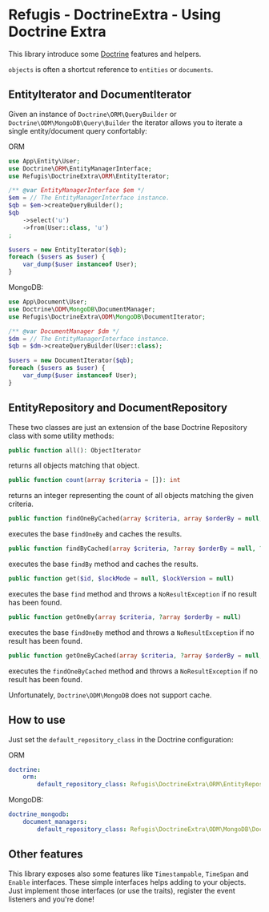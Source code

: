 Refugis - DoctrineExtra - Using Doctrine Extra
==============================================

This library introduce some [Doctrine](https://github.com/doctrine/orm) features and helpers.

`objects` is often a shortcut reference to `entities` or `documents`.

EntityIterator and DocumentIterator
---------------------------------------
Given an instance of `Doctrine\ORM\QueryBuilder` or `Doctrine\ODM\MongoDB\Query\Builder` the iterator allows you to iterate a single entity/document query confortably:

ORM
```php
use App\Entity\User;
use Doctrine\ORM\EntityManagerInterface;
use Refugis\DoctrineExtra\ORM\EntityIterator;

/** @var EntityManagerInterface $em */
$em = // The EntityManagerInterface instance.
$qb = $em->createQueryBuilder();
$qb
    ->select('u')
    ->from(User::class, 'u')
;

$users = new EntityIterator($qb);
foreach ($users as $user) {
    var_dump($user instanceof User);
}
```

MongoDB:
```php
use App\Document\User;
use Doctrine\ODM\MongoDB\DocumentManager;
use Refugis\DoctrineExtra\ODM\MongoDB\DocumentIterator;

/** @var DocumentManager $dm */
$dm = // The EntityManagerInterface instance.
$qb = $dm->createQueryBuilder(User::class);

$users = new DocumentIterator($qb);
foreach ($users as $user) {
    var_dump($user instanceof User);
}
```

EntityRepository and DocumentRepository
---------------------------------------
These two classes are just an extension of the base Doctrine Repository class with some utility methods:
```php
public function all(): ObjectIterator
```
returns all objects matching that object.

```php
public function count(array $criteria = []): int
```
returns an integer representing the count of all objects matching the given criteria.

```php
public function findOneByCached(array $criteria, array $orderBy = null, int $ttl = 28800)
```
executes the base `findOneBy` and caches the results.

```php
public function findByCached(array $criteria, ?array $orderBy = null, ?int $limit = null, ?int $offset = null, int $ttl = 28800)
```
executes the base `findBy` method and caches the results.

```php
public function get($id, $lockMode = null, $lockVersion = null)
```
executes the base `find` method and throws a `NoResultException` if no result has been found.

```php
public function getOneBy(array $criteria, ?array $orderBy = null)
```
executes the base `findOneBy` method and throws a `NoResultException` if no result has been found.

```php
public function getOneByCached(array $criteria, ?array $orderBy = null, int $ttl = 28800)
```

executes the `findOneByCached` method and throws a `NoResultException` if no result has been found.

Unfortunately, `Doctrine\ODM\MongoDB` does not support cache.

How to use
----------
Just set the `default_repository_class` in the Doctrine configuration:

ORM
```yaml
doctrine:
    orm:
        default_repository_class: Refugis\DoctrineExtra\ORM\EntityRepository
```

MongoDB:
```yaml
doctrine_mongodb:
    document_managers:
        default_repository_class: Refugis\DoctrineExtra\ODM\MongoDB\DocumentRepository
```

Other features
--------------
This library exposes also some features like `Timestampable`, `TimeSpan` and `Enable` interfaces.
These simple interfaces helps adding to your objects. Just implement those interfaces (or use the traits), register the event listeners and you're done!
